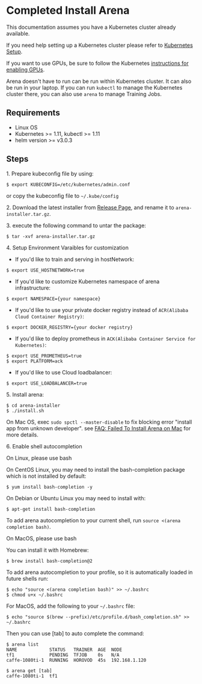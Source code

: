 # Completed Install Arena

This documentation assumes you have a Kubernetes cluster already available.

If you need help setting up a Kubernetes cluster please refer to [Kubernetes Setup](https://kubernetes.io/docs/setup).

If you want to use GPUs, be sure to follow the Kubernetes [instructions for enabling GPUs](https://kubernetes.io/docs/tasks/manage-gpus/scheduling-gpus/).

Arena doesn't have to run can be run within Kubernetes cluster. It can also be run in your laptop. If you can run `kubectl` to manage the Kubernetes cluster there, you can also use `arena`  to manage Training Jobs.


## Requirements

* Linux OS
* Kubernetes >= 1.11, kubectl >= 1.11
* helm version >= v3.0.3



## Steps

1\. Prepare kubeconfig file by using:

```
$ export KUBECONFIG=/etc/kubernetes/admin.conf
```

or copy the kubeconfig file to ``~/.kube/config``



2\. Download the latest installer from [Release Page](https://github.com/kubeflow/arena/releases), and rename it to `arena-installer.tar.gz`.

3\. execute the following command to untar the package:

``` 
$ tar -xvf arena-installer.tar.gz 
```

4\. Setup Environment Varaibles for customization

* If you'd like to train and serving in hostNetwork:

```
$ export USE_HOSTNETWORK=true
```

* If you'd like to customize Kubernetes namespace of arena infrastructure:

```
$ export NAMESPACE={your namespace}
```

* If you'd like to use your private docker registry instead of `ACR(Alibaba Cloud Container Registry)`:

```
$ export DOCKER_REGISTRY={your docker registry}
```

* If you'd like to deploy prometheus in `ACK(Alibaba Container Service for Kubernetes)`:

```
$ export USE_PROMETHEUS=true
$ export PLATFORM=ack
```

* If you'd like to use Cloud loadbalancer:

```
$ export USE_LOADBALANCER=true
```

5\. Install arena:

```
$ cd arena-installer
$ ./install.sh
```
On Mac OS, exec ```sudo spctl --master-disable``` to fix blocking error "install app from unknown developer". see [FAQ: Failed To Install Arena on Mac](https://arena-docs.readthedocs.io/en/latest/faq/installation/failed-install-arena/) for more details.

6\. Enable shell autocompletion

On Linux, please use bash

On CentOS Linux, you may need to install the bash-completion package which is not installed by default:

```
$ yum install bash-completion -y
```

On Debian or Ubuntu Linux you may need to install with:

```
$ apt-get install bash-completion
```

To add arena autocompletion to your current shell, run `source <(arena completion bash)`.

On MacOS, please use bash

You can install it with Homebrew:

```
$ brew install bash-completion@2
```

To add arena autocompletion to your profile, so it is automatically loaded in future shells run:
```shell
$ echo "source <(arena completion bash)" >> ~/.bashrc
$ chmod u+x ~/.bashrc
```
For MacOS, add the following to your `~/.bashrc` file:

```
$ echo "source $(brew --prefix)/etc/profile.d/bash_completion.sh" >> ~/.bashrc
```


Then you can use [tab] to auto complete the command:
```
$ arena list
NAME            STATUS   TRAINER  AGE  NODE
tf1             PENDING  TFJOB    0s   N/A
caffe-1080ti-1  RUNNING  HOROVOD  45s  192.168.1.120

$ arena get [tab]
caffe-1080ti-1  tf1
```



